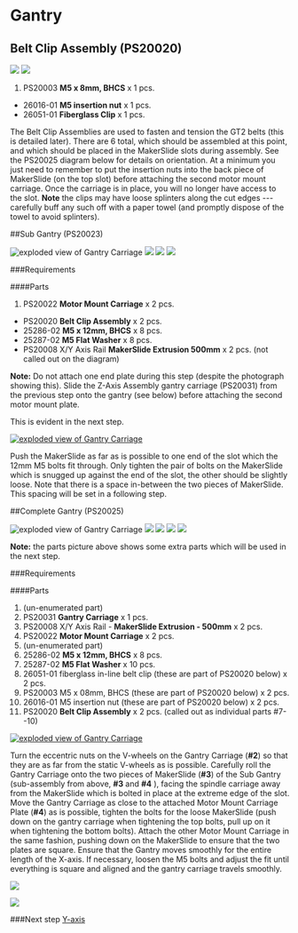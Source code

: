 # Gantry


## Belt Clip Assembly (PS20020)

![](tPictures/so_belt_anchors_2.jpg)
![](tPictures/so_belt_anchors_parts_2.jpg)

1. PS20003 **M5 x 8mm, BHCS** x 1 pcs.
- 26016-01 **M5 insertion nut** x 1 pcs.
- 26051-01 **Fiberglass Clip** x 1 pcs.

The Belt Clip Assemblies are used to fasten and tension the GT2 belts (this is detailed later). There are 6 total, which should be assembled at this point, and which should be placed in the MakerSlide slots during assembly. See the PS20025 diagram below for details on orientation. At a minimum you just need to remember to put the insertion nuts into the back piece of MakerSlide (on the top slot) before attaching the second motor mount carriage. Once the carriage is in place, you will no longer have access to the slot. **Note** the clips may have loose splinters along the cut edges --- carefully buff any such off with a paper towel (and promptly dispose of the towel to avoid splinters).


##Sub Gantry (PS20023)

![exploded view of Gantry Carriage](tPictures/PS20023_2.png) 
![](tPictures/so_gantry_2.jpg)
![](tPictures/so_gantry_parts_2.jpg)
![](tPictures/so_gantry_parts_tool_2.jpg)


###Requirements


####Parts

1. PS20022 **Motor Mount Carriage** x 2 pcs.
- PS20020 **Belt Clip Assembly** x 2 pcs.
- 25286-02 **M5 x 12mm, BHCS** x 8 pcs.
- 25287-02 **M5 Flat Washer** x 8 pcs.
- PS20008 X/Y Axis Rail **MakerSlide Extrusion 500mm** x 2 pcs. (not called out on the diagram)

**Note:** Do not attach one end plate during this step (despite the photograph showing this). Slide the Z-Axis Assembly gantry carriage (PS20031) from the previous step onto the gantry (see below) before attaching the second motor mount plate.

This is evident in the next step.

[![exploded view of Gantry Carriage](tPictures/PS20023_4.png)](content/tPictures/PS20023_16.png)

Push the MakerSlide as far as is possible to one end of the slot which the 12mm M5 bolts fit through. Only tighten the pair of bolts on the MakerSlide which is snugged up against the end of the slot, the other should be slightly loose. Note that there is a space in-between the two pieces of MakerSlide. This spacing will be set in a following step.


##Complete Gantry (PS20025)

![exploded view of Gantry Carriage](tPictures/PS20025_2.png)
![](tPictures/so_assembly_carriage_gantry_2.jpg)
![](tPictures/so_assembly_parts_2.jpg) 
![](tPictures/so_gantry_assembled_wired_2.jpg)
![](tPictures/so_gantry_half_carriage_tools_2.jpg)

**Note:** the parts picture above shows some extra parts which will be used in the next step.


###Requirements


####Parts

1. (un-enumerated part)
2. PS20031 **Gantry Carriage** x 1 pcs.
3. PS20008 X/Y Axis Rail - **MakerSlide Extrusion - 500mm** x 2 pcs.
4. PS20022 **Motor Mount Carriage** x 2 pcs.
5. (un-enumerated part)
6. 25286-02 **M5 x 12mm, BHCS** x 8 pcs.
7. 25287-02 **M5 Flat Washer** x 10 pcs.
8. 26051-01 fiberglass in-line belt clip (these are part of PS20020 below) x 2 pcs.
9. PS20003 M5 x 08mm, BHCS (these are part of PS20020 below) x 2 pcs.
10. 26016-01 M5 insertion nut (these are part of PS20020 below) x 2 pcs.
11. PS20020 **Belt Clip Assembly** x 2 pcs. (called out as individual parts #7--10)

[![exploded view of Gantry Carriage](tPictures/PS20025_4.png)](content/tPictures/PS20025_16.png)

Turn the eccentric nuts on the V-wheels on the Gantry Carriage (**\#2**) so that they are as far from the static V-wheels as is possible. Carefully roll the Gantry Carriage onto the two pieces of MakerSlide (**\#3**) of the Sub Gantry (sub-assembly from above, **\#3** and **\#4** ), facing the spindle carriage away from the MakerSlide which is bolted in place at the extreme edge of the slot. Move the Gantry Carriage as close to the attached Motor Mount Carriage Plate (**\#4**) as is possible, tighten the bolts for the loose MakerSlide (push down on the gantry carriage when tightening the top bolts, pull up on it when tightening the bottom bolts). Attach the other Motor Mount Carriage in the same fashion, pushing down on the MakerSlide to ensure that the two plates are square. Ensure that the Gantry moves smoothly for the entire length of the X-axis. If necessary, loosen the M5 bolts and adjust the fit until everything is square and aligned and the gantry carriage travels smoothly.

[![](tPictures/so_gantry_half_carriage_mounted_tools_4.jpg)](content/tPictures/so_gantry_half_carriage_mounted_tools_8.jpg)

[![](tPictures/so_gantry_assembled_wired_4.jpg)](content/tPictures/so_gantry_assembled_wired_8.jpg)


###Next step [Y-axis](http://docs.shapeoko.com/yaxis.html)
